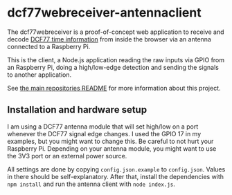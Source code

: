 dcf77webreceiver-antennaclient
==============================

The dcf77webreceiver is a proof-of-concept web application to receive and decode
[DCF77 time information](http://en.wikipedia.org/wiki/DCF77) from inside the
browser via an antenna connected to a Raspberry Pi.

This is the client, a Node.js application reading the raw inputs via GPIO from
an Raspberry Pi, doing a high/low-edge detection and sending the signals to
another application.

See [the main repositories README](https://github.com/denschub/dcf77webreceiver/blob/master/README.md)
for more information about this project.

Installation and hardware setup
-------------------------------

I am using a DCF77 antenna module that will set high/low on a port whenever the
DCF77 signal edge changes. I used the GPIO 17 in my examples, but you might want
to change this. Be careful to not hurt your Raspberry Pi. Depending on your
antenna module, you might want to use the 3V3 port or an external power source.

All settings are done by copying `config.json.example` to `config.json`. Values
in there should be self-explanatory. After that, install the dependencies with
`npm install` and run the antenna client with `node index.js`.
